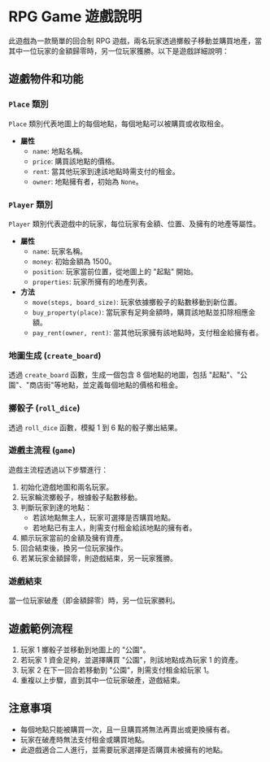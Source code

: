 # RPG Game 遊戲說明

此遊戲為一款簡單的回合制 RPG 遊戲，兩名玩家透過擲骰子移動並購買地產，當其中一位玩家的金額歸零時，另一位玩家獲勝。以下是遊戲詳細說明：

## 遊戲物件和功能

### `Place` 類別
`Place` 類別代表地圖上的每個地點，每個地點可以被購買或收取租金。
- **屬性**
  - `name`: 地點名稱。
  - `price`: 購買該地點的價格。
  - `rent`: 當其他玩家到達該地點時需支付的租金。
  - `owner`: 地點擁有者，初始為 `None`。
  
### `Player` 類別
`Player` 類別代表遊戲中的玩家，每位玩家有金額、位置、及擁有的地產等屬性。
- **屬性**
  - `name`: 玩家名稱。
  - `money`: 初始金額為 1500。
  - `position`: 玩家當前位置，從地圖上的 "起點" 開始。
  - `properties`: 玩家所擁有的地產列表。
- **方法**
  - `move(steps, board_size)`: 玩家依據擲骰子的點數移動到新位置。
  - `buy_property(place)`: 當玩家有足夠金額時，購買該地點並扣除相應金額。
  - `pay_rent(owner, rent)`: 當其他玩家擁有該地點時，支付租金給擁有者。

### 地圖生成 (`create_board`)
透過 `create_board` 函數，生成一個包含 8 個地點的地圖，包括 "起點"、"公園"、"商店街"等地點，並定義每個地點的價格和租金。

### 擲骰子 (`roll_dice`)
透過 `roll_dice` 函數，模擬 1 到 6 點的骰子擲出結果。

### 遊戲主流程 (`game`)
遊戲主流程透過以下步驟進行：
1. 初始化遊戲地圖和兩名玩家。
2. 玩家輪流擲骰子，根據骰子點數移動。
3. 判斷玩家到達的地點：
   - 若該地點無主人，玩家可選擇是否購買地點。
   - 若地點已有主人，則需支付租金給該地點的擁有者。
4. 顯示玩家當前的金額及擁有資產。
5. 回合結束後，換另一位玩家操作。
6. 若某玩家金額歸零，則遊戲結束，另一玩家獲勝。

### 遊戲結束
當一位玩家破產（即金額歸零）時，另一位玩家勝利。

## 遊戲範例流程
1. 玩家 1 擲骰子並移動到地圖上的 "公園"。
2. 若玩家 1 資金足夠，並選擇購買 "公園"，則該地點成為玩家 1 的資產。
3. 玩家 2 在下一回合若移動到 "公園"，則需支付租金給玩家 1。
4. 重複以上步驟，直到其中一位玩家破產，遊戲結束。

## 注意事項
- 每個地點只能被購買一次，且一旦購買將無法再賣出或更換擁有者。
- 玩家在破產時無法支付租金或購買地點。
- 此遊戲適合二人進行，並需要玩家選擇是否購買未被擁有的地點。
